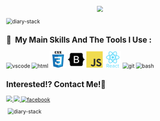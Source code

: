 <p align="center">
  <img src="https://capsule-render.vercel.app/api?type=rect&color=gradient&height=100&section=header&text=Hello!" />
</p>

<p align="left"> <img src="https://komarev.com/ghpvc/?username=diary-stack&label=Profile%20views&color=blueviolet&style=flat" alt="diary-stack" /> </p>

<div>
  <h2> 🚀 &nbsp;My Main Skills And The Tools I Use : </h2>
  <p align="left">
    <img src="https://cdn.jsdelivr.net/gh/devicons/devicon/icons/vscode/vscode-original.svg" alt="vscode" width="45" height="45"/>
    <img src="https://cdn.jsdelivr.net/gh/devicons/devicon/icons/html5/html5-original.svg" alt="html" width="45" height="45"/>
    <img src="https://raw.githubusercontent.com/devicons/devicon/master/icons/css3/css3-original-wordmark.svg" alt="css3" width="45" height="45" />
    <img src="https://raw.githubusercontent.com/devicons/devicon/master/icons/bootstrap/bootstrap-plain.svg" alt="bootstrap" width="45" height="45" />
    <img src="https://raw.githubusercontent.com/devicons/devicon/master/icons/javascript/javascript-original.svg" alt="javascript" width="45" height="45" />
    <img src="https://raw.githubusercontent.com/devicons/devicon/master/icons/react/react-original-wordmark.svg" alt="react" width="45" height="45" /> 
    <img src="https://cdn.jsdelivr.net/gh/devicons/devicon/icons/git/git-original.svg" alt="git" width="45" height="45"/>
    <img src="https://cdn.jsdelivr.net/gh/devicons/devicon/icons/bash/bash-original.svg" alt="bash" width="45" height="45"/> 
  </p>
</div>

<div>
  <h2>
  Interested!? Contact Me!💬
  </h2>
  <p>
    <a href="#">
      <img height="45" src="https://socialize-md.vercel.app/api/badge/mail"/>
    </a>
    <a href="https://linkedin.com/in/diary-sarobidy-nomenjanahary-b67a4b230">
      <img height="45" src="https://socialize-md.vercel.app/api/badge/linkedin"/>
    </a>
    <a href="https://facebook.com/profile.php?id=100040785751184">
      <img height="45" src="https://socialize-md.vercel.app/api/badge/facebook" alt="facebook"/>
    </a>
   </p>
</div>

<p>&nbsp;<img align="center" src="https://github-readme-stats.vercel.app/api?username=diary-stack&show_icons=true&locale=en" alt="diary-stack" /></p>

<!-- <p align="center">
  <span><a href="https://socialize-md.vercel.app/api/badge/discord"><img src="https://socialize-md.vercel.app/api/badge/discord" alt="discord" /></a></span>
  <span><a href="https://socialize-md.vercel.app/api/badge/dribbble"><img src="https://socialize-md.vercel.app/api/badge/dribbble" alt="dribbble" /></a></span>
  <span><a href="https://socialize-md.vercel.app/api/badge/facebook"><img src="https://socialize-md.vercel.app/api/badge/facebook" alt="facebook" /></a></span>
  <span><a href="https://socialize-md.vercel.app/api/badge/github"><img src="https://socialize-md.vercel.app/api/badge/github" alt="github" /></a></span>
  <span><a href="https://socialize-md.vercel.app/api/badge/instagram"><img src="https://socialize-md.vercel.app/api/badge/instagram" alt="instagram" /></a></span>
  <span><a href="https://socialize-md.vercel.app/api/badge/linkedin"><img src="https://socialize-md.vercel.app/api/badge/linkedin" alt="linkedin" /></a></span>
  <span><a href="https://socialize-md.vercel.app/api/badge/mail"><img src="https://socialize-md.vercel.app/api/badge/mail" alt="mail" /></a></span>
  <span><a href="https://socialize-md.vercel.app/api/badge/opensea"><img src="https://socialize-md.vercel.app/api/badge/opensea" alt="opensea" /></a></span>
  <span><a href="https://socialize-md.vercel.app/api/badge/reddit"><img src="https://socialize-md.vercel.app/api/badge/reddit" alt="reddit" /></a></span>
  <span><a href="https://socialize-md.vercel.app/api/badge/snapchat"><img src="https://socialize-md.vercel.app/api/badge/snapchat" alt="snapchat" /></a></span>
  <span><a href="https://socialize-md.vercel.app/api/badge/spotify"><img src="https://socialize-md.vercel.app/api/badge/spotify" alt="spotify" /></a></span>
  <span><a href="https://socialize-md.vercel.app/api/badge/stackoverflow"><img src="https://socialize-md.vercel.app/api/badge/stackoverflow" alt="stackoverflow" /></a></span>
  <span><a href="https://socialize-md.vercel.app/api/badge/steam"><img src="https://socialize-md.vercel.app/api/badge/steam" alt="steam" /></a></span>
  <span><a href="https://socialize-md.vercel.app/api/badge/tiktok"><img src="https://socialize-md.vercel.app/api/badge/tiktok" alt="tiktok" /></a></span>
  <span><a href="https://socialize-md.vercel.app/api/badge/twitch"><img src="https://socialize-md.vercel.app/api/badge/twitch" alt="twitch" /></a></span>
  <span><a href="https://socialize-md.vercel.app/api/badge/twitter"><img src="https://socialize-md.vercel.app/api/badge/twitter" alt="twitter" /></a></span>
  <span><a href="https://socialize-md.vercel.app/api/badge/web"><img src="https://socialize-md.vercel.app/api/badge/web" alt="web" /></a></span>
  <span><a href="https://socialize-md.vercel.app/api/badge/youtube"><img src="https://socialize-md.vercel.app/api/badge/youtube" alt="youtube" /></a></span>
</p> -->






